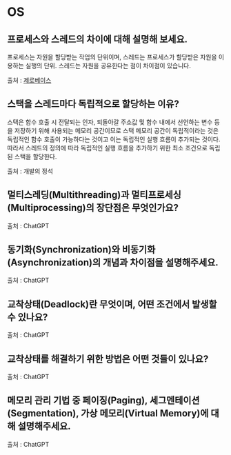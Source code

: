 # OS

## ****프로세스와 스레드의 차이에 대해 설명해 보세요.****

프로세스는 자원을 할당받는 작업의 단위이며, 스레드는 프로세스가 할당받은 자원을 이용하는 실행의 단위. 스레드는 자원을 공유한다는 점이 차이점이 있습니다.

출처 : [제로베이스](https://zero-base.co.kr/event/media_BE_school_qna#100)

## 스택을 스레드마다 독립적으로 할당하는 이유?

스택은 함수 호출 시 전달되는 인자, 되돌아갈 주소값 및 함수 내에서 선언하는 변수 등을 저장하기 위해 사용되는 메모리 공간이므로 스택 메모리 공간이 독립적이라는 것은 독립적인 함수 호출이 가능하다는 것이고 이는 독립적인 실행 흐름이 추가되는 것이다. 따라서 스레드의 정의에 따라 독립적인 실행 흐름을 추가하기 위한 최소 조건으로 독립된 스택을 할당한다.

출처 : 개발의 정석

## **멀티스레딩(Multithreading)과 멀티프로세싱(Multiprocessing)의 장단점은 무엇인가요?**

출처 : ChatGPT

## **동기화(Synchronization)와 비동기화(Asynchronization)의 개념과 차이점을 설명해주세요.**

출처 : ChatGPT

## **교착상태(Deadlock)란 무엇이며, 어떤 조건에서 발생할 수 있나요?**

출처 : ChatGPT

## **교착상태를 해결하기 위한 방법은 어떤 것들이 있나요?**

출처 : ChatGPT

## **메모리 관리 기법 중 페이징(Paging), 세그멘테이션(Segmentation), 가상 메모리(Virtual Memory)에 대해 설명해주세요.**

출처 : ChatGPT